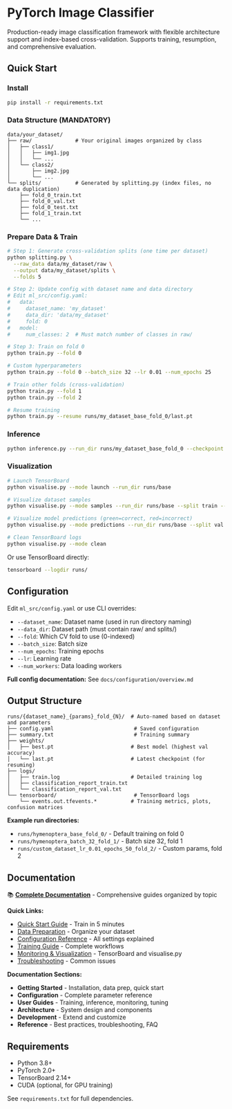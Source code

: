 # PyTorch Image Classifier

Production-ready image classification framework with flexible architecture support and index-based cross-validation. Supports training, resumption, and comprehensive evaluation.

## Quick Start

### Install
```bash
pip install -r requirements.txt
```

### Data Structure (MANDATORY)

```
data/your_dataset/
├── raw/              # Your original images organized by class
│   ├── class1/
│   │   ├── img1.jpg
│   │   └── ...
│   └── class2/
│       ├── img2.jpg
│       └── ...
└── splits/           # Generated by splitting.py (index files, no data duplication)
    ├── fold_0_train.txt
    ├── fold_0_val.txt
    ├── fold_0_test.txt
    ├── fold_1_train.txt
    └── ...
```

### Prepare Data & Train
```bash
# Step 1: Generate cross-validation splits (one time per dataset)
python splitting.py \
  --raw_data data/my_dataset/raw \
  --output data/my_dataset/splits \
  --folds 5

# Step 2: Update config with dataset name and data directory
# Edit ml_src/config.yaml:
#   data:
#     dataset_name: 'my_dataset'
#     data_dir: 'data/my_dataset'
#     fold: 0
#   model:
#     num_classes: 2  # Must match number of classes in raw/

# Step 3: Train on fold 0
python train.py --fold 0

# Custom hyperparameters
python train.py --fold 0 --batch_size 32 --lr 0.01 --num_epochs 25

# Train other folds (cross-validation)
python train.py --fold 1
python train.py --fold 2

# Resume training
python train.py --resume runs/my_dataset_base_fold_0/last.pt
```

### Inference
```bash
python inference.py --run_dir runs/my_dataset_base_fold_0 --checkpoint best.pt
```

### Visualization

```bash
# Launch TensorBoard
python visualise.py --mode launch --run_dir runs/base

# Visualize dataset samples
python visualise.py --mode samples --run_dir runs/base --split train --num_images 16

# Visualize model predictions (green=correct, red=incorrect)
python visualise.py --mode predictions --run_dir runs/base --split val

# Clean TensorBoard logs
python visualise.py --mode clean
```

Or use TensorBoard directly:
```bash
tensorboard --logdir runs/
```

## Configuration

Edit `ml_src/config.yaml` or use CLI overrides:
- `--dataset_name`: Dataset name (used in run directory naming)
- `--data_dir`: Dataset path (must contain raw/ and splits/)
- `--fold`: Which CV fold to use (0-indexed)
- `--batch_size`: Batch size
- `--num_epochs`: Training epochs
- `--lr`: Learning rate
- `--num_workers`: Data loading workers

**Full config documentation:** See `docs/configuration/overview.md`

## Output Structure
```
runs/{dataset_name}_{params}_fold_{N}/  # Auto-named based on dataset and parameters
├── config.yaml                          # Saved configuration
├── summary.txt                          # Training summary
├── weights/
│   ├── best.pt                         # Best model (highest val accuracy)
│   └── last.pt                         # Latest checkpoint (for resuming)
├── logs/
│   ├── train.log                       # Detailed training log
│   ├── classification_report_train.txt
│   └── classification_report_val.txt
└── tensorboard/                         # TensorBoard logs
    └── events.out.tfevents.*           # Training metrics, plots, confusion matrices
```

**Example run directories:**
- `runs/hymenoptera_base_fold_0/` - Default training on fold 0
- `runs/hymenoptera_batch_32_fold_1/` - Batch size 32, fold 1
- `runs/custom_dataset_lr_0.01_epochs_50_fold_2/` - Custom params, fold 2

## Documentation

📚 **[Complete Documentation](docs/README.md)** - Comprehensive guides organized by topic

**Quick Links:**
- [Quick Start Guide](docs/getting-started/quick-start.md) - Train in 5 minutes
- [Data Preparation](docs/getting-started/data-preparation.md) - Organize your dataset
- [Configuration Reference](docs/configuration/overview.md) - All settings explained
- [Training Guide](docs/user-guides/training.md) - Complete workflows
- [Monitoring & Visualization](docs/user-guides/monitoring.md) - TensorBoard and visualise.py
- [Troubleshooting](docs/reference/troubleshooting.md) - Common issues

**Documentation Sections:**
- **Getting Started** - Installation, data prep, quick start
- **Configuration** - Complete parameter reference
- **User Guides** - Training, inference, monitoring, tuning
- **Architecture** - System design and components
- **Development** - Extend and customize
- **Reference** - Best practices, troubleshooting, FAQ

## Requirements

- Python 3.8+
- PyTorch 2.0+
- TensorBoard 2.14+
- CUDA (optional, for GPU training)

See `requirements.txt` for full dependencies.
